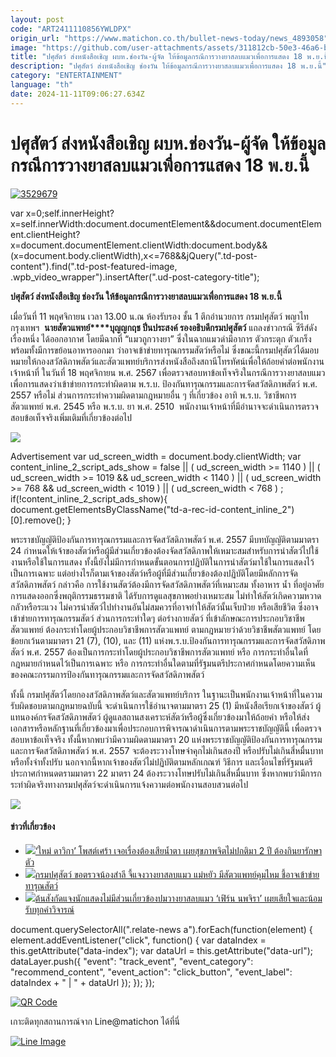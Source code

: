 ```yaml
---
layout: post
code: "ART2411110856YWLDPX"
origin_url: "https://www.matichon.co.th/bullet-news-today/news_4893058"
image: "https://github.com/user-attachments/assets/311812cb-50e3-46a6-b1cd-6e95d960b2b4"
title: "ปศุสัตว์ ส่งหนังสือเชิญ ผบห.ช่องวัน-ผู้จัด ให้ข้อมูลกรณีการวางยาสลบแมวเพื่อการแสดง 18 พ.ย.นี้"
description: "ปศุสัตว์ ส่งหนังสือเชิญ ช่องวัน ให้ข้อมูลกรณีการวางยาสลบแมวเพื่อการแสดง 18 พ.ย.นี้"
category: "ENTERTAINMENT"
language: "th"
date: 2024-11-11T09:06:27.634Z
---
```


# ปศุสัตว์ ส่งหนังสือเชิญ ผบห.ช่องวัน-ผู้จัด ให้ข้อมูลกรณีการวางยาสลบแมวเพื่อการแสดง 18 พ.ย.นี้

[![](https://www.matichon.co.th/wp-content/uploads/2024/11/3529679.jpg "3529679")](https://www.matichon.co.th/wp-content/uploads/2024/11/3529679.jpg)

var x=0;self.innerHeight?x=self.innerWidth:document.documentElement&&document.documentElement.clientHeight?x=document.documentElement.clientWidth:document.body&&(x=document.body.clientWidth),x<=768&&jQuery(".td-post-content").find(".td-post-featured-image, .wpb\_video\_wrapper").insertAfter(".ud-post-category-title");

**ปศุสัตว์ ส่งหนังสือเชิญ ช่องวัน ให้ข้อมูลกรณีการวางยาสลบแมวเพื่อการแสดง 18 พ.ย.นี้**

เมื่อวันที่ 11 พฤศจิกายน เวลา 13.00 น.ณ ห้องรับรอง ชั้น 1 ตึกอำนวยการ กรมปศุสัตว์ พญาไท กรุงเทพฯ  **นายสัตวแพทย์****บุญญกฤช ปิ่นประสงค์ รองอธิบดีกรมปศุสัตว์** แถลงข่าวกรณี ซีรีส์ดังเรื่องหนึ่ง ได้ออกอากาศ โดยมีฉากที่ “แมวถูกวางยา” ซึ่งในฉากแมวดำมีอาการ ตัวกระตุก ตัวเกร็ง พร้อมทั้งมีการขย้อนอาหารออกมา ว่าอาจเข้าข่ายทารุณกรรมสัตว์หรือไม่ ซึ่งขณะนี้กรมปศุสัตว์ได้มอบหมายให้กองสวัสดิภาพสัตว์และสัตวแพทย์บริการส่งหนังสือถึงสถานีโทรทัศน์เพื่อให้ถ้อยคำต่อพนักงานเจ้าหน้าที่ ในวันที่ 18 พฤศจิกายน พ.ศ. 2567 เพื่อตรวจสอบหาข้อเท็จจริงในกรณีการวางยาสลบแมวเพื่อการแสดงว่าเข้าข่ายการกระทำผิดตาม พ.ร.บ. ป้องกันทารุณกรรมและการจัดสวัสดิภาพสัตว์ พ.ศ. 2557 หรือไม่ ส่วนการกระทำความผิดตามกฎหมายอื่น ๆ ที่เกี่ยวข้อง อาทิ พ.ร.บ. วิชาชีพการสัตวแพทย์ พ.ศ. 2545 หรือ พ.ร.บ. ยา พ.ศ. 2510  พนักงานเจ้าหน้าที่มีอำนาจจะดำเนินการตรวจสอบข้อเท็จจริงเพิ่มเติมที่เกี่ยวข้องต่อไป

![](https://www.matichon.co.th/wp-content/uploads/2024/11/35312.jpg)

Advertisement var ud\_screen\_width = document.body.clientWidth; var content\_inline\_2\_script\_ads\_show = false || ( ud\_screen\_width >= 1140 ) || ( ud\_screen\_width >= 1019 && ud\_screen\_width < 1140 ) || ( ud\_screen\_width >= 768 && ud\_screen\_width < 1019 ) || ( ud\_screen\_width < 768 ) ; if(!content\_inline\_2\_script\_ads\_show){ document.getElementsByClassName("td-a-rec-id-content\_inline\_2")\[0\].remove(); }

พระราชบัญญัติป้องกันการทารุณกรรมและการจัดสวัสดิภาพสัตว์ พ.ศ. 2557 มีบทบัญญัติตามมาตรา 24 กำหนดให้เจ้าของสัตว์หรือผู้มีส่วนเกี่ยวข้องต้องจัดสวัสดิภาพให้เหมาะสมสำหรับการนำสัตว์ไปใช้งานหรือใช้ในการแสดง ทั้งนี้ยังไม่มีการกำหนดขั้นตอนการปฏิบัติในการนำสัตว์มาใช้ในการแสดงไว้เป็นการเฉพาะ แต่อย่างไรก็ตามเจ้าของสัตว์หรือผู้ที่มีส่วนเกี่ยวข้องต้องปฏิบัติโดยมีหลักการจัดสวัสดิภาพสัตว์ กล่าวคือ การใช้งานสัตว์ต้องมีการจัดสวัสดิภาพสัตว์ที่เหมาะสม ทั้งอาหาร น้ำ ที่อยู่อาศัย การแสดงออกซึ่งพฤติกรรมธรรมชาติ ได้รับการดูแลสุขภาพอย่างเหมาะสม ไม่ทำให้สัตว์เกิดความหวาดกลัวหรือระแวง ไม่ควรนำสัตว์ไปทำงานอันไม่สมควรที่อาจทำให้สัตว์นั้นเจ็บป่วย หรือเสียชีวิต ซึ่งอาจเข้าข่ายการทารุณกรรมสัตว์ ส่วนการกระทำใดๆ ต่อร่างกายสัตว์ ที่เข้าลักษณะการประกอบวิชาชีพสัตวแพทย์ ต้องกระทำโดยผู้ประกอบวิชาชีพการสัตวแพทย์ ตามกฎหมายว่าด้วยวิชาชีพสัตวแพทย์ โดยข้อยกเว้นตามมาตรา 21 (7), (10), และ (11) แห่งพ.ร.บ.ป้องกันการทารุณกรรมและการจัดสวัสดิภาพสัตว์ พ.ศ. 2557 ต้องเป็นการกระทำโดยผู้ประกอบวิชาชีพการสัตวแพทย์ หรือ การกระทำอื่นใดที่กฎหมายกำหนดไว้เป็นการเฉพาะ หรือ การกระทำอื่นใดตามที่รัฐมนตรีประกาศกำหนดโดยความเห็นของคณะกรรมการป้องกันทารุณกรรมและการจัดสวัสดิภาพสัตว์

ทั้งนี้ กรมปศุสัตว์โดยกองสวัสดิภาพสัตว์และสัตวแพทย์บริการ ในฐานะเป็นพนักงานเจ้าหน้าที่ในความรับผิดชอบตามกฎหมายฉบับนี้ จะดำเนินการใช้อำนาจตามมาตรา 25 (1) มีหนังสือเรียกเจ้าของสัตว์ ผู้แทนองค์กรจัดสวัสดิภาพสัตว์ ผู้ดูแลสถานสงเคราะห์สัตว์หรือผู้ซึ่งเกี่ยวข้องมาให้ถ้อยคํา หรือให้ส่งเอกสารหรือหลักฐานที่เกี่ยวข้องมาเพื่อประกอบการพิจารณาดำเนินการตามพระราชบัญญัตินี้ เพื่อตรวจสอบหาข้อเท็จจริง ทั้งนี้หากพบว่ามีความผิดตามมาตรา 20 แห่งพระราชบัญญัติป้องกันการทารุณกรรมและการจัดสวัสดิภาพสัตว์ พ.ศ. 2557 จะต้องระวางโทษจำคุกไม่เกินสองปี หรือปรับไม่เกินสี่หมื่นบาท หรือทั้งจำทั้งปรับ นอกจากนี้หากเจ้าของสัตว์ไม่ปฏิบัติตามหลักเกณฑ์ วิธีการ และเงื่อนไขที่รัฐมนตรีประกาศกำหนดตรามมาตรา 22 มาตรา 24 ต้องระวางโทษปรับไม่เกินสี่หมื่นบาท ซึ่งหากพบว่ามีการกระทำผิดจริงทางกรมปศุสัตว์จะดำเนินการแจ้งความต่อพนักงานสอบสวนต่อไป

![](https://www.matichon.co.th/wp-content/uploads/2024/11/35297.jpg)

#### ข่าวที่เกี่ยวข้อง

*   [![](https://www.matichon.co.th/wp-content/uploads/2024/11/5-25.jpg)‘ใหม่ ดาวิกา’ โพสต์เศร้า เจอเรื่องต้องเสียน้ำตา เผยสุขภาพจิตไม่ปกติมา 2 ปี ต้องกินยารักษาตัว](https://www.matichon.co.th/entertainment/news_4892986)
*   [![](https://www.matichon.co.th/wp-content/uploads/2024/11/77-7.jpg)กรมปศุสัตว์ ขอตรวจน้องสำลี จี้แจงวางยาสลบแมว แม่หยัว มีสัตวแพทย์คุมไหม ชี้อาจเข้าข่ายทารุณสัตว์](https://www.matichon.co.th/local/quality-life/news_4892531)
*   [![](https://www.matichon.co.th/wp-content/uploads/2024/11/140.jpg)ต้นสังกัดแจงนักแสดงไม่มีส่วนเกี่ยวข้องปมวางยาสลบแมว ‘เฟิร์น นพจิรา’ เผยเสียใจและน้อมรับทุกคำวิจารณ์](https://www.matichon.co.th/entertainment/news_4892392)

document.querySelectorAll(".relate-news a").forEach(function(element) { element.addEventListener("click", function() { var dataIndex = this.getAttribute("data-index"); var dataUrl = this.getAttribute("data-url"); dataLayer.push({ "event": "track\_event", "event\_category": "recommend\_content", "event\_action": "click\_button", "event\_label": dataIndex + " | " + dataUrl }); }); });

[![QR Code](https://www.matichon.co.th/wp-content/uploads/2023/07/wob1371z.jpg)](https://lin.ee/ht0nDxX)

เกาะติดทุกสถานการณ์จาก Line@matichon ได้ที่นี่

[![Line Image](https://www.matichon.co.th/wp-content/uploads/2023/07/th.png)](https://lin.ee/ht0nDxX)